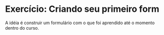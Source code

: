 # Exercício: Criando seu primeiro form

A idéia é construir um formulário com o que foi aprendido até o momento dentro do curso.
